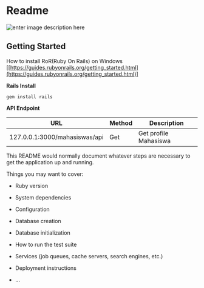 # Readme
![enter image description here](https://miro.medium.com/proxy/1*6h1kck2QmGaC89ERN_W3UA.jpeg)

## **Getting Started**

How to install RoR(Ruby On Rails) on Windows [[https://guides.rubyonrails.org/getting_started.html](https://guides.rubyonrails.org/getting_started.html)]


**Rails Install**

    gem install rails

**API Endpoint**

| URL | Method | Description  |
|--|--|-- |
| 127.0.0.1:3000/mahasiswas/api | Get |  Get profile Mahasiswa |

This README would normally document whatever steps are necessary to get the application up and running.

Things you may want to cover:

-   Ruby version
    
-   System dependencies
    
-   Configuration
    
-   Database creation
    
-   Database initialization
    
-   How to run the test suite
    
-   Services (job queues, cache servers, search engines, etc.)
    
-   Deployment instructions
    
-   ...


